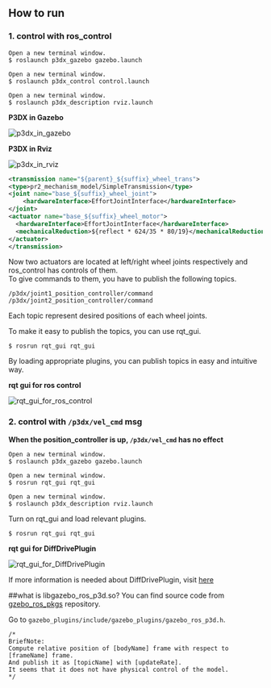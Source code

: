 ## How to run
### 1. control with ros_control

```shell
Open a new terminal window.
$ roslaunch p3dx_gazebo gazebo.launch

Open a new terminal window.
$ roslaunch p3dx_control control.launch

Open a new terminal window.
$ roslaunch p3dx_description rviz.launch
```

**P3DX in Gazebo**

![p3dx_in_gazebo]

**P3DX in Rviz**

![p3dx_in_rviz]

```xml
<transmission name="${parent}_${suffix}_wheel_trans">
<type>pr2_mechanism_model/SimpleTransmission</type>
<joint name="base_${suffix}_wheel_joint">
	<hardwareInterface>EffortJointInterface</hardwareInterface>
</joint>
<actuator name="base_${suffix}_wheel_motor">
  <hardwareInterface>EffortJointInterface</hardwareInterface>
  <mechanicalReduction>${reflect * 624/35 * 80/19}</mechanicalReduction>
</actuator>
</transmission>
```

Now two actuators are located at left/right wheel joints respectively and ros_control has controls of them.  
To give commands to them, you have to publish the following topics.

```
/p3dx/joint1_position_controller/command
/p3dx/joint2_position_controller/command
```

Each topic represent desired positions of each wheel joints.

To make it easy to publish the topics, you can use rqt_gui.

```shell
$ rosrun rqt_gui rqt_gui
```

By loading appropriate plugins, you can publish topics in easy and intuitive way.

**rqt gui for ros control**

![rqt_gui_for_ros_control]

### 2. control with `/p3dx/vel_cmd` msg

**When the position_controller is up, `/p3dx/vel_cmd` has no effect**

```shell
Open a new terminal window.
$ roslaunch p3dx_gazebo gazebo.launch

Open a new terminal window.
$ rosrun rqt_gui rqt_gui

Open a new terminal window.
$ roslaunch p3dx_description rviz.launch
```

Turn on rqt_gui and load relevant plugins.

```shell
$ rosrun rqt_gui rqt_gui
```

**rqt gui for DiffDrivePlugin**

![rqt_gui_for_DiffDrivePlugin]

If more information is needed about DiffDrivePlugin, visit [here](https://github.com/jaejunlee0538/gazebo_personal_tutorial/blob/master/move_pioneer2dx/README.md)


[p3dx_in_gazebo]:https://raw.github.com/jaejunlee0538/ua_ros_p3dx/master/readme/pictures/p3dx_in_gazebo.png
[p3dx_in_rviz]:https://raw.github.com/jaejunlee0538/ua_ros_p3dx/master/readme/pictures/p3dx_rviz.png
[rqt_gui_for_DiffDrivePlugin]:https://raw.github.com/jaejunlee0538/ua_ros_p3dx/master/readme/pictures/rqt_gui_for_DiffDrivePlugin.png
[rqt_gui_for_ros_control]:https://raw.github.com/jaejunlee0538/ua_ros_p3dx/master/readme/pictures/rqt_gui_for_ros_control.png

##what is libgazebo_ros_p3d.so?
You can find source code from [gzebo_ros_pkgs](https://github.com/ros-simulation/gazebo_ros_pkgs) repository.

Go to `gazebo_plugins/include/gazebo_plugins/gazebo_ros_p3d.h`.

```
/*
BriefNote:
Compute relative position of [bodyName] frame with respect to [frameName] frame.
And publish it as [topicName] with [updateRate].
It seems that it does not have physical control of the model.
*/
```
